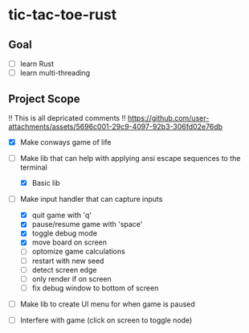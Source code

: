 # tic-tac-toe-rust

## Goal

- [ ] learn Rust
- [ ] learn multi-threading

## Project Scope

!! This is all depricated comments !!
https://github.com/user-attachments/assets/5696c001-29c9-4097-92b3-306fd02e76db

- [x] Make conways game of life
- [ ] Make lib that can help with applying ansi escape sequences to the terminal
    - [x] Basic lib
- [ ] Make input handler that can capture inputs
    - [x] quit game with 'q'
    - [x] pause/resume game with 'space'
    - [x] toggle debug mode
    - [x] move board on screen
    - [ ] optomize game calculations
    - [ ] restart with new seed
    - [ ] detect screen edge
    - [ ] only render if on screen
    - [ ] fix debug window to bottom of screen
- [ ] Make lib to create UI menu for when game is paused
- [ ] Interfere with game (click on screen to toggle node)




